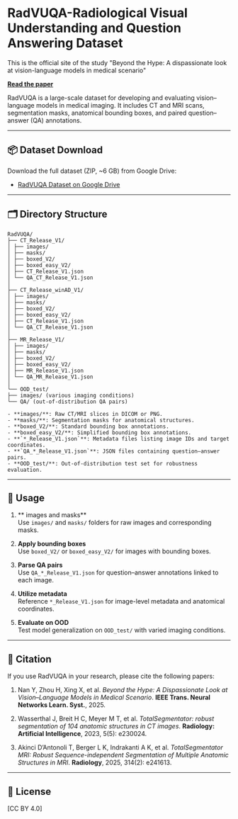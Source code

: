 # RadVUQA-Radiological Visual Understanding and Question Answering Dataset
This is the official site of the study "Beyond the Hype: A dispassionate look at vision-language models in medical scenario"

**[Read the paper](https://arxiv.org/abs/2408.08704)**

RadVUQA is a large-scale dataset for developing and evaluating vision–language models in medical imaging. It includes CT and MRI scans, segmentation masks, anatomical bounding boxes, and paired question–answer (QA) annotations.

---

## 📦 Dataset Download

Download the full dataset (ZIP, ~6 GB) from Google Drive:

- [RadVUQA Dataset on Google Drive](https://drive.google.com/file/d/1upeZgVuQl_YEVCm7K38fqkjLjMeGj3Gh/view?usp=drive_link)


---

## 🗂 Directory Structure
```text
RadVUQA/
├── CT_Release_V1/
│ ├── images/
│ ├── masks/
│ ├── boxed_V2/
│ ├── boxed_easy_V2/
│ ├── CT_Release_V1.json
│ └── QA_CT_Release_V1.json
│
├── CT_Release_winAD_V1/
│ ├── images/
│ ├── masks/
│ ├── boxed_V2/
│ ├── boxed_easy_V2/
│ ├── CT_Release_V1.json
│ └── QA_CT_Release_V1.json
│
├── MR_Release_V1/
│ ├── images/
│ ├── masks/
│ ├── boxed_V2/
│ ├── boxed_easy_V2/
│ ├── MR_Release_V1.json
│ └── QA_MR_Release_V1.json
│
└── OOD_test/
├── images/ (various imaging conditions)
└── QA/ (out-of-distribution QA pairs)

- **images/**: Raw CT/MRI slices in DICOM or PNG.  
- **masks/**: Segmentation masks for anatomical structures.  
- **boxed_V2/**: Standard bounding box annotations.  
- **boxed_easy_V2/**: Simplified bounding box annotations.  
- **`*_Release_V1.json`**: Metadata files listing image IDs and target coordinates.  
- **`QA_*_Release_V1.json`**: JSON files containing question–answer pairs.  
- **OOD_test/**: Out-of-distribution test set for robustness evaluation.
```
---

## 🚀 Usage

1. ** images and masks**  
   Use `images/` and `masks/` folders for raw images and corresponding masks.

2. **Apply bounding boxes**  
   Use `boxed_V2/` or `boxed_easy_V2/` for images with bounding boxes.

3. **Parse QA pairs**  
   Use `QA_*_Release_V1.json` for question–answer annotations linked to each image.

4. **Utilize metadata**  
   Reference `*_Release_V1.json` for image-level metadata and anatomical coordinates.

5. **Evaluate on OOD**  
   Test model generalization on `OOD_test/` with varied imaging conditions.

---

## 📝 Citation

If you use RadVUQA in your research, please cite the following papers:

1. Nan Y, Zhou H, Xing X, et al. _Beyond the Hype: A Dispassionate Look at Vision–Language Models in Medical Scenario_. **IEEE Trans. Neural Networks Learn. Syst.**, 2025.

2. Wasserthal J, Breit H C, Meyer M T, et al. _TotalSegmentator: robust segmentation of 104 anatomic structures in CT images_. **Radiology: Artificial Intelligence**, 2023, 5(5): e230024.

3. Akinci D’Antonoli T, Berger L K, Indrakanti A K, et al. _TotalSegmentator MRI: Robust Sequence-independent Segmentation of Multiple Anatomic Structures in MRI_. **Radiology**, 2025, 314(2): e241613.

---

## 📖 License

[CC BY 4.0]

